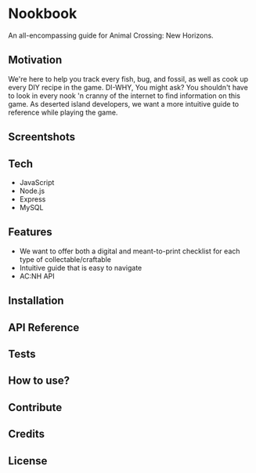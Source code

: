 # Nookbook
An all-encompassing guide for Animal Crossing: New Horizons. 

## Motivation
We're here to help you track every fish, bug, and fossil, as well as cook up every DIY recipe in the game. DI-WHY, You might ask? You shouldn't have to look in every nook 'n cranny of the internet to find information on this game. As deserted island developers, we want a more intuitive guide to reference while playing the game.

## Screentshots

## Tech
* JavaScript
* Node.js
* Express
* MySQL

## Features
* We want to offer both a digital and meant-to-print checklist for each type of collectable/craftable
* Intuitive guide that is easy to navigate
* AC:NH API

## Installation

## API Reference

## Tests

## How to use?

## Contribute

## Credits

## License
